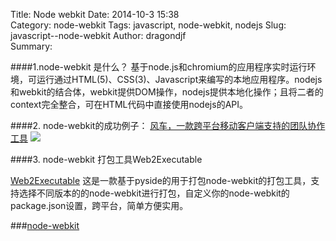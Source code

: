 Title: Node webkit
Date: 2014-10-3 15:38  
Category: node-webkit 
Tags: javascript, node-webkit, nodejs
Slug: javascript--node-webkit
Author: dragondjf  
Summary:  

####1.node-webkit 是什么？
基于node.js和chromium的应用程序实时运行环境，可运行通过HTML(5)、CSS(3)、Javascript来编写的本地应用程序。nodejs和webkit的结合体，webkit提供DOM操作，nodejs提供本地化操作；且将二者的context完全整合，可在HTML代码中直接使用nodejs的API。

####2. node-webkit的成功例子：
<a href="https://fengche.co/">风车，一款跨平台移动客户端支持的团队协作工具</a>
<img src="https://dn-pragmaticly.qbox.me/assets/home/app-snapshot-24075c346d47297fac2049f38e8785f0.png">

####3. node-webkit 打包工具Web2Executable

[Web2Executable](https://github.com/jyapayne/Web2Executable)
这是一款基于pyside的用于打包node-webkit的打包工具，支持选择不同版本的的node-webkit进行打包，自定义你的node-webkit的package.json设置，跨平台，简单方便实用。

###[node-webkit](https://github.com/rogerwang/node-webkit)

